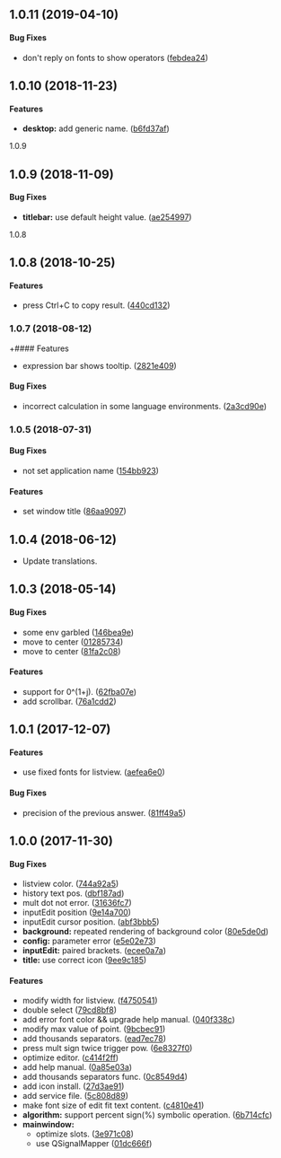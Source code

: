 <!--
SPDX-FileCopyrightText: 2022 UnionTech Software Technology Co., Ltd.

SPDX-License-Identifier: GPL-3.0-or-later
-->

<a name="1.0.11"></a>
## 1.0.11 (2019-04-10)


#### Bug Fixes

*   don't reply on fonts to show operators ([febdea24](https://github.com/linuxdeepin/deepin-calculator/commit/febdea245564c6164b69663c03669574858967ac))



<a name=""></a>
##  1.0.10 (2018-11-23)


#### Features

* **desktop:**  add generic name. ([b6fd37af](https://github.com/linuxdeepin/deepin-calculator/commit/b6fd37af5dc071494dada9a635c316373c7b3f67))



<a name="">1.0.9</a>
## 1.0.9 (2018-11-09)


#### Bug Fixes

* **titlebar:**  use default height value. ([ae254997](https://github.com/linuxdeepin/deepin-calculator/commit/ae254997049d83cb1638c1634bb1adfc627d5b83))



<a name="">1.0.8</a>
## 1.0.8 (2018-10-25)


#### Features

*   press Ctrl+C to copy result. ([440cd132](https://github.com/linuxdeepin/deepin-calculator/commit/440cd1322d3bca1d4ee2df3aa860679ae3af3411))



<a name="1.0.7"></a>
### 1.0.7 (2018-08-12)


+#### Features

*   expression bar shows tooltip. ([2821e409](https://github.com/linuxdeepin/deepin-calculator/commit/2821e40949e3d73be8dbd325d0690546870e74db))

#### Bug Fixes

*   incorrect calculation in some language environments. ([2a3cd90e](https://github.com/linuxdeepin/deepin-calculator/commit/2a3cd90e1e82b821799a7391582d49dc1717952d))



<a name="1.0.5"></a>
### 1.0.5 (2018-07-31)


#### Bug Fixes

*   not set application name ([154bb923](https://github.com/linuxdeepin/deepin-calculator/commit/154bb923d6ec282a2ec0659759042e3221ab305d))

#### Features

*   set window title ([86aa9097](https://github.com/linuxdeepin/deepin-calculator/commit/86aa9097db5655ead4b1ab06733638dcc55f7118))



<a name="1.0.4"></a>
## 1.0.4 (2018-06-12)

*   Update translations.


<a name=""></a>
##  1.0.3 (2018-05-14)


#### Bug Fixes

*   some env garbled ([146bea9e](https://github.com/linuxdeepin/deepin-calculator/commit/146bea9ecd30b8904df4d591780f4ac2539ae745))
*   move to center ([01285734](https://github.com/linuxdeepin/deepin-calculator/commit/01285734c53741d74dad2bf434549dc593b15bdf))
*   move to center ([81fa2c08](https://github.com/linuxdeepin/deepin-calculator/commit/81fa2c08f11d2599aa35ba654d430a4a571b952f))

#### Features

*   support for 0^(1+j). ([62fba07e](https://github.com/linuxdeepin/deepin-calculator/commit/62fba07eb595f2a20a90abc61615fd370d7dd34f))
*   add scrollbar. ([76a1cdd2](https://github.com/linuxdeepin/deepin-calculator/commit/76a1cdd2e318bae48e9d746b08b4658a2917fbc8))



<a name=""></a>
##  1.0.1 (2017-12-07)


#### Features

*   use fixed fonts for listview. ([aefea6e0](https://github.com/linuxdeepin/deepin-calculator/commit/aefea6e028caf7e1c113a7271eac1a4cd32e4cb5))

#### Bug Fixes

*   precision of the previous answer. ([81ff49a5](https://github.com/linuxdeepin/deepin-calculator/commit/81ff49a5481f8d2f84d02064e19c8d38cbfb9598))



<a name=""></a>
##  1.0.0 (2017-11-30)


#### Bug Fixes

*   listview color. ([744a92a5](https://github.com/linuxdeepin/deepin-calculator/commit/744a92a5fcb0fd146785ddfd84f1a42a219f5389))
*   history text pos. ([dbf187ad](https://github.com/linuxdeepin/deepin-calculator/commit/dbf187ada81094afb8c44b1eeb039d0f8bcf8225))
*   mult dot not error. ([31636fc7](https://github.com/linuxdeepin/deepin-calculator/commit/31636fc754643cd70d993e66abdfbf8f21cd8fcc))
*   inputEdit position ([9e14a700](https://github.com/linuxdeepin/deepin-calculator/commit/9e14a7008440cdf3e008e5dc4f7f76e288a19b72))
*   inputEdit cursor position. ([abf3bbb5](https://github.com/linuxdeepin/deepin-calculator/commit/abf3bbb55cc54e4f3c55aa499550c06cf8538708))
* **background:**  repeated rendering of background color ([80e5de0d](https://github.com/linuxdeepin/deepin-calculator/commit/80e5de0d19d44f1af10822ed92e132d1f250c6ba))
* **config:**  parameter error ([e5e02e73](https://github.com/linuxdeepin/deepin-calculator/commit/e5e02e733d88f484a1ffc4aed649f13c228b056c))
* **inputEdit:**  paired brackets. ([ecee0a7a](https://github.com/linuxdeepin/deepin-calculator/commit/ecee0a7aaa96d3346a9786c29c50a90e2a95bbbc))
* **title:**  use correct icon ([9ee9c185](https://github.com/linuxdeepin/deepin-calculator/commit/9ee9c1850cd2259d60948c415d1f7016daf7300c))

#### Features

*   modify width for listview. ([f4750541](https://github.com/linuxdeepin/deepin-calculator/commit/f4750541a2e3336ae23ef8e807769747d3f8828c))
*   double select ([79cd8bf8](https://github.com/linuxdeepin/deepin-calculator/commit/79cd8bf88fff0978a5db69efe0483b662c7d6f2f))
*   add error font color && upgrade help manual. ([040f338c](https://github.com/linuxdeepin/deepin-calculator/commit/040f338ca9da1557c548eb0172753bf11bd299a0))
*   modify max value of point. ([9bcbec91](https://github.com/linuxdeepin/deepin-calculator/commit/9bcbec9188e3c02bb8b945d28eb13767aaf9ca2e))
*   add thousands separators. ([ead7ec78](https://github.com/linuxdeepin/deepin-calculator/commit/ead7ec7885a7f116d4a07d3b71fcfbbad7587c2e))
*   press mult sign twice trigger pow. ([6e8327f0](https://github.com/linuxdeepin/deepin-calculator/commit/6e8327f085e7b988e15d6c173495e2d87a0abfa6))
*   optimize editor. ([c414f2ff](https://github.com/linuxdeepin/deepin-calculator/commit/c414f2ffe7dfcbe81e7ae130cac6a91fa3bfd572))
*   add help manual. ([0a85e03a](https://github.com/linuxdeepin/deepin-calculator/commit/0a85e03a148220db69195b839a7670099fc4785a))
*   add thousands separators func. ([0c8549d4](https://github.com/linuxdeepin/deepin-calculator/commit/0c8549d4503aea902de6c458fb79b0bee50f843e))
*   add icon install. ([27d3ae91](https://github.com/linuxdeepin/deepin-calculator/commit/27d3ae91b3d128e754f9c7140f9a401b0ff6249d))
*   add service file. ([5c808d89](https://github.com/linuxdeepin/deepin-calculator/commit/5c808d89d30ccc3f90ea584b2dd0333a079a243a))
*   make font size of edit fit text content. ([c4810e41](https://github.com/linuxdeepin/deepin-calculator/commit/c4810e41707da3ff36078a1640645065645212c2))
* **algorithm:**  support percent sign(%) symbolic operation. ([6b714cfc](https://github.com/linuxdeepin/deepin-calculator/commit/6b714cfc00e7f62235a3b8813d469ade71ed4c9a))
* **mainwindow:**
  *  optimize slots. ([3e971c08](https://github.com/linuxdeepin/deepin-calculator/commit/3e971c0894904ace52b4f8e2c1562961f276c309))
  *  use QSignalMapper ([01dc666f](https://github.com/linuxdeepin/deepin-calculator/commit/01dc666fde6c85667a6ad11eeb85ade1b79a68e8))

